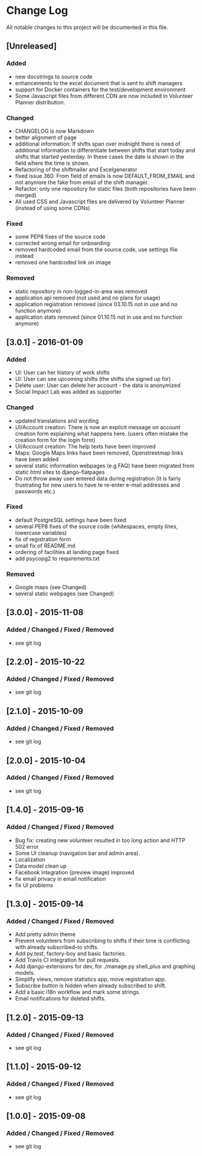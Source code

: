# Change Log
All notable changes to this project will be documented in this file.

## [Unreleased]
### Added
- new docstrings to source code
- enhancements to the excel document that is sent to shift managers
- support for Docker containers for the test/development environment
- Some Javascript files from different CDN are now included in Volunteer Planner distribution. 

### Changed
- CHANGELOG is now Markdown
- better alignment of page
- additional information: If shifts span over midnight there is need of additional information to differentiate between shifts that start today and shifts that started yesterday. In these cases the date is shown in the field where the time is shown. 
- Refactoring of the shiftmailer and Excelgenerator
- fixed issue 360: From field of emails is now DEFAULT_FROM_EMAIL and not anymore the fake from email of the shift manager.
- Refactor: only one repository for static files (both repositories have been merged)
- All used CSS and Javascript files are delivered by Volunteer Planner (instead of using some CDNs)

### Fixed
- some PEP8 fixes of the source code
- corrected wrong email for onboarding
- removed hardcoded email from the source code, use settings file instead
- removed one hardcoded link on image

### Removed
- static repository in non-logged-in-area was removed
- application api removed (not used and no plans for usage)
- application registration removed (since 03.10.15 not in use and no function anymore)
- application stats removed (since 01.10.15 not in use and no function anymore)

## [3.0.1] - 2016-01-09
### Added
- UI: User can her history of work shifts
- UI: User can see upcoming shifts (the shifts she signed up for)
- Delete user: User can delete her account - the data is anonymized
- Social Impact Lab was added as supporter

### Changed
- updated translations and wording
- UI/Account creation: There is now an explicit message on account creation form explaining what happens here. (users often mistake the creation form for the login form)
- UI/Account creation: The help texts have been improved
- Maps: Google Maps links have been removed, Openstreetmap links have been added
- several static information webpages (e.g FAQ) have been migrated from static html sites to django-flatpages
- Do not throw away user entered data during registration (It is fairly frustrating for new users to have te re-enter e-mail
addresses and passwords etc.)

### Fixed
- default PostgreSQL settings have been fixed
- several PEP8 fixes of the source code (whitespaces, empty lines, lowercase variables)
- fix of registration form
- small fix of README.md
- ordering of facilities at landing page fixed
- add psycopg2 to requirements.txt

### Removed
- Google maps (see Changed)
- several static webpages (see Changed)

## [3.0.0] - 2015-11-08
### Added / Changed / Fixed / Removed
- see git log

## [2.2.0] - 2015-10-22
### Added / Changed / Fixed / Removed
- see git log

## [2.1.0] - 2015-10-09
### Added / Changed / Fixed / Removed
- see git log

## [2.0.0] - 2015-10-04
### Added / Changed / Fixed / Removed
- see git log

## [1.4.0] - 2015-09-16
### Added / Changed / Fixed / Removed
- Bug fix: creating new volunteer resulted in too long action and HTTP 502 error
- Some UI cleanup (navigation bar and admin area).
- Localization
- Data model clean up
- Facebook integration (preview image) improved
- fix email privacy in email notification
- fix UI problems

## [1.3.0] - 2015-09-14
### Added / Changed / Fixed / Removed
- Add pretty admin theme
- Prevent volunteers from subscribing to shifts if their time is conflicting with already
  subscribed-to shifts.
- Add py.test, factory-boy and basic factories.
- Add Travis CI integration for pull requests.
- Add django-extensions for dev, for ./manage.py shell_plus and graphing models.
- Simplify views, remove statistics app, move registration app.
- Subscribe button is hidden when already subscribed to shift.
- Add a basic i18n workflow and mark some strings.
- Email notifications for deleted shifts.

## [1.2.0] - 2015-09-13
### Added / Changed / Fixed / Removed
- see git log

## [1.1.0] - 2015-09-12
### Added / Changed / Fixed / Removed
- see git log

## [1.0.0] - 2015-09-08
### Added / Changed / Fixed / Removed
- see git log
